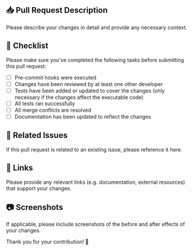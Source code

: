 ## 📥 Pull Request Description

Please describe your changes in detail and provide any necessary context.

## 📝 Checklist

Please make sure you've completed the following tasks before submitting this pull request:

- [ ] Pre-commit hooks were executed
- [ ] Changes have been reviewed by at least one other developer
- [ ] Tests have been added or updated to cover the changes (only necessary if the changes affect the executable code)
- [ ] All tests ran successfully
- [ ] All merge conflicts are resolved
- [ ] Documentation has been updated to reflect the changes

## 📌 Related Issues

If this pull request is related to an existing issue, please reference it here.

## 🔗 Links

Please provide any relevant links (e.g. documentation, external resources) that support your changes.

## 📷 Screenshots

If applicable, please include screenshots of the before and after effects of your changes.

Thank you for your contribution! 🎉

